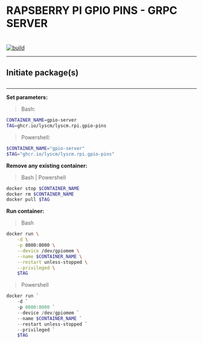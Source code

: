 # **RAPSBERRY PI GPIO PINS - GRPC SERVER** <h1> 

[![build](https://github.com/lyscm/lyscm.rpi.gpio-pins/actions/workflows/ci.yml/badge.svg?branch=master)](https://github.com/lyscm/lyscm.rpi.gpio-pins/actions/workflows/ci.yml)

---

## **Initiate package(s)** <h2> 

---

**Set parameters:**

> Bash:

```bash
CONTAINER_NAME=gpio-server
TAG=ghcr.io/lyscm/lyscm.rpi.gpio-pins
```

> Powershell:

```powershell
$CONTAINER_NAME="gpio-server"
$TAG="ghcr.io/lyscm/lyscm.rpi.gpio-pins"
```

**Remove any existing container:**

> Bash | Powershell

```bash
docker stop $CONTAINER_NAME
docker rm $CONTAINER_NAME
docker pull $TAG
```

**Run container:**

> Bash

```bash
docker run \
    -d \
    -p 8080:8000 \
    --device /dev/gpiomem \
    --name $CONTAINER_NAME \
    --restart unless-stopped \
    --privileged \
    $TAG
```

> Powershell
```powershell
docker run `
    -d `
    -p 8080:8000 `
    --device /dev/gpiomem `
    --name $CONTAINER_NAME `
    --restart unless-stopped `
    --privileged `
    $TAG
```